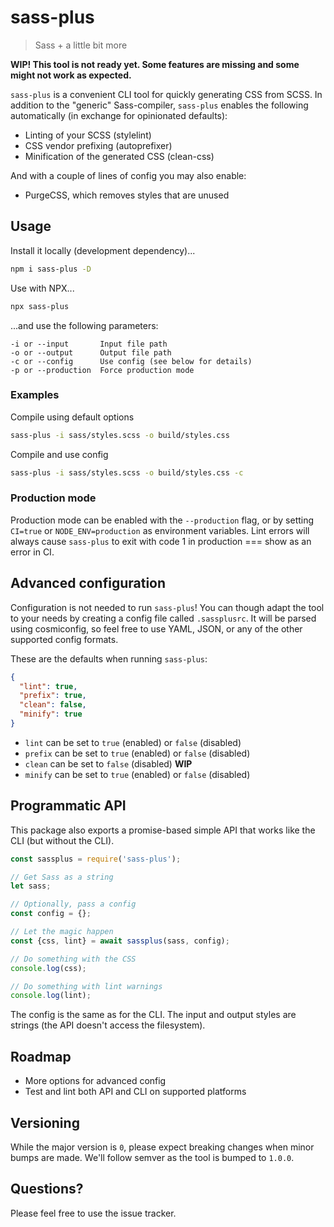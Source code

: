 # sass-plus
> Sass + a little bit more

**WIP! This tool is not ready yet. Some features are missing and some might not work as expected.**

`sass-plus` is a convenient CLI tool for quickly generating CSS from SCSS. In addition to the "generic" Sass-compiler, `sass-plus` enables the following automatically (in exchange for opinionated defaults):

- Linting of your SCSS (stylelint)
- CSS vendor prefixing (autoprefixer)
- Minification of the generated CSS (clean-css)

And with a couple of lines of config you may also enable:

- PurgeCSS, which removes styles that are unused

## Usage

Install it locally (development dependency)...
```bash
npm i sass-plus -D
```

Use with NPX...
```bash
npx sass-plus
```

...and use the following parameters:
```
-i or --input       Input file path
-o or --output      Output file path
-c or --config      Use config (see below for details)
-p or --production  Force production mode
```

### Examples

Compile using default options
```bash
sass-plus -i sass/styles.scss -o build/styles.css
```

Compile and use config
```bash
sass-plus -i sass/styles.scss -o build/styles.css -c
```

### Production mode

Production mode can be enabled with the `--production` flag, or by setting `CI=true` or `NODE_ENV=production` as environment variables. Lint errors will always cause `sass-plus` to exit with code 1 in production === show as an error in CI.

## Advanced configuration

Configuration is not needed to run `sass-plus`! You can though adapt the tool to your needs by creating a config file called `.sassplusrc`. It will be parsed using cosmiconfig, so feel free to use YAML, JSON, or any of the other supported config formats.

These are the defaults when running `sass-plus`:

```json
{
  "lint": true,
  "prefix": true,
  "clean": false,
  "minify": true
}
```

- `lint` can be set to `true` (enabled) or `false` (disabled)
- `prefix` can be set to `true` (enabled) or `false` (disabled)
- `clean` can be set to `false` (disabled) **WIP**
- `minify` can be set to `true` (enabled) or `false` (disabled)

## Programmatic API

This package also exports a promise-based simple API that works like the CLI (but without the CLI).

```js
const sassplus = require('sass-plus');

// Get Sass as a string
let sass;

// Optionally, pass a config
const config = {};

// Let the magic happen
const {css, lint} = await sassplus(sass, config);

// Do something with the CSS
console.log(css);

// Do something with lint warnings
console.log(lint);
```

The config is the same as for the CLI. The input and output styles are strings (the API doesn't access the filesystem).

## Roadmap

- More options for advanced config
- Test and lint both API and CLI on supported platforms

## Versioning

While the major version is `0`, please expect breaking changes when minor bumps are made. We'll follow semver as the tool is bumped to `1.0.0`.

## Questions?

Please feel free to use the issue tracker.
